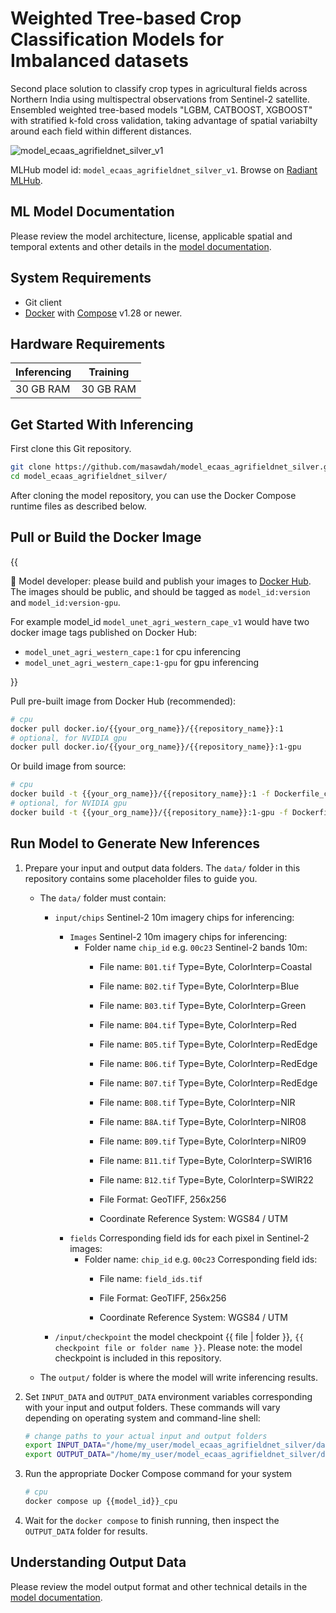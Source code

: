 # Weighted Tree-based Crop Classification Models for Imbalanced datasets

Second place solution to classify crop types in agricultural fields across Northern India using multispectral observations from Sentinel-2 satellite. Ensembled weighted tree-based models "LGBM, CATBOOST, XGBOOST" with stratified k-fold cross validation, taking advantage of spatial variabilty around each field within different distances.

![model_ecaas_agrifieldnet_silver_v1](https://radiantmlhub.blob.core.windows.net/frontend-dataset-images/odk_sample_agricultural_dataset.png)

MLHub model id: `model_ecaas_agrifieldnet_silver_v1`. Browse on [Radiant MLHub](https://mlhub.earth/model/model_ecaas_agrifieldnet_silver_v1).

## ML Model Documentation

Please review the model architecture, license, applicable spatial and temporal extents
and other details in the [model documentation](/docs/index.md).

## System Requirements

* Git client
* [Docker](https://www.docker.com/) with
    [Compose](https://docs.docker.com/compose/) v1.28 or newer.

## Hardware Requirements

|Inferencing|Training|
|-----------|--------|
|30 GB RAM | 30 GB RAM|


## Get Started With Inferencing

First clone this Git repository.

```bash
git clone https://github.com/masawdah/model_ecaas_agrifieldnet_silver.git
cd model_ecaas_agrifieldnet_silver/
```

After cloning the model repository, you can use the Docker Compose runtime
files as described below.

## Pull or Build the Docker Image

{{

:pushpin: Model developer: please build and publish your images to [Docker
Hub](https://hub.docker.com/). The images should be public, and should be
tagged as `model_id:version` and `model_id:version-gpu`.

For example model_id `model_unet_agri_western_cape_v1`
would have two docker image tags published on Docker Hub:

* `model_unet_agri_western_cape:1` for cpu inferencing
* `model_unet_agri_western_cape:1-gpu` for gpu inferencing

}}

Pull pre-built image from Docker Hub (recommended):

```bash
# cpu
docker pull docker.io/{{your_org_name}}/{{repository_name}}:1
# optional, for NVIDIA gpu
docker pull docker.io/{{your_org_name}}/{{repository_name}}:1-gpu

```

Or build image from source:

```bash
# cpu
docker build -t {{your_org_name}}/{{repository_name}}:1 -f Dockerfile_cpu .
# optional, for NVIDIA gpu
docker build -t {{your_org_name}}/{{repository_name}}:1-gpu -f Dockerfile_gpu .

```

## Run Model to Generate New Inferences

1. Prepare your input and output data folders. The `data/` folder in this repository
    contains some placeholder files to guide you.

    * The `data/` folder must contain:
        * `input/chips` Sentinel-2 10m imagery chips  for inferencing:
            * `Images` Sentinel-2 10m imagery chips for inferencing:
                * Folder name `chip_id` e.g. `00c23`  Sentinel-2 bands 10m:
                     * File name: `B01.tif` Type=Byte, ColorInterp=Coastal
                     * File name: `B02.tif` Type=Byte, ColorInterp=Blue
                     * File name: `B03.tif` Type=Byte, ColorInterp=Green
                     * File name: `B04.tif` Type=Byte, ColorInterp=Red
                     * File name: `B05.tif` Type=Byte, ColorInterp=RedEdge
                     * File name: `B06.tif` Type=Byte, ColorInterp=RedEdge
                     * File name: `B07.tif` Type=Byte, ColorInterp=RedEdge
                     * File name: `B08.tif` Type=Byte, ColorInterp=NIR
                     * File name: `B8A.tif` Type=Byte, ColorInterp=NIR08
                     * File name: `B09.tif` Type=Byte, ColorInterp=NIR09
                     * File name: `B11.tif` Type=Byte, ColorInterp=SWIR16
                     * File name: `B12.tif` Type=Byte, ColorInterp=SWIR22
                   
                     * File Format: GeoTIFF, 256x256
                     * Coordinate Reference System: WGS84 / UTM
            * `fields` Corresponding field ids for each pixel in Sentinel-2 images:
                * Folder name: `chip_id` e.g. `00c23`  Corresponding field ids:
                     * File name: `field_ids.tif`
           
                     * File Format: GeoTIFF, 256x256
                     * Coordinate Reference System:  WGS84 / UTM
             
        * `/input/checkpoint` the model checkpoint {{ file | folder }}, `{{ checkpoint file or folder name }}`.
            Please note: the model checkpoint is included in this repository.
    * The `output/` folder is where the model will write inferencing results.

2. Set `INPUT_DATA` and `OUTPUT_DATA` environment variables corresponding with
    your input and output folders. These commands will vary depending on operating
    system and command-line shell:

    ```bash
    # change paths to your actual input and output folders
    export INPUT_DATA="/home/my_user/model_ecaas_agrifieldnet_silver/data/input"
    export OUTPUT_DATA="/home/my_user/model_ecaas_agrifieldnet_silver/data/output"
    ```

3. Run the appropriate Docker Compose command for your system

    ```bash
    # cpu
    docker compose up {{model_id}}_cpu
    ```

4. Wait for the `docker compose` to finish running, then inspect the
`OUTPUT_DATA` folder for results.

## Understanding Output Data

Please review the model output format and other technical details in the [model
documentation](/docs/index.md).
